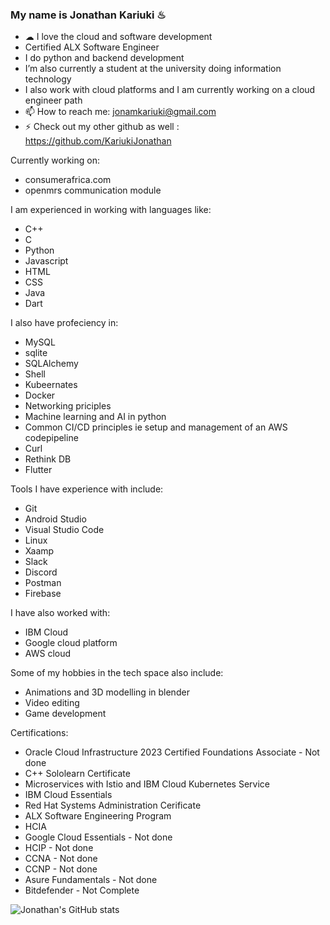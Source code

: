 ### My name is Jonathan Kariuki ♨

<!--
**JonathanSecondGithub/JonathanSecondGithub** is a ✨ _special_ ✨ repository because its `README.md` (this file) appears on your GitHub profile.

Here are some ideas to get you started:

- 🔭 I’m currently working on ...
- 🌱 I’m currently learning ...
- 👯 I’m looking to collaborate on ...
- 🤔 I’m looking for help with ...
- 💬 Ask me about ...
- 📫 How to reach me: ...
- 😄 Pronouns: ...
- ⚡ Fun fact: ...
-->


- ☁ I love the cloud and software development
- Certified ALX Software Engineer
- I do python and backend development
- I’m also currently a student at the university doing information technology
- I also work with cloud platforms and I am currently working on a cloud engineer path
- 📫 How to reach me: jonamkariuki@gmail.com
- ⚡ Check out my other github as well : https://github.com/KariukiJonathan


Currently working on:
- consumerafrica.com
- openmrs communication module

I am experienced in working with languages like:
- C++
- C
- Python
- Javascript
- HTML
- CSS
- Java
- Dart

I also have profeciency in:
- MySQL 
- sqlite
- SQLAlchemy
- Shell
- Kubeernates
- Docker
- Networking priciples
- Machine learning and AI in python
- Common CI/CD principles ie setup and management of an AWS codepipeline
- Curl
- Rethink DB
- Flutter

Tools I have experience with include:
- Git
- Android Studio
- Visual Studio Code
- Linux
- Xaamp
- Slack
- Discord
- Postman
- Firebase

I have also worked with:
- IBM Cloud
- Google cloud platform
- AWS cloud

Some of my hobbies in the tech space also include:
- Animations and 3D modelling in blender
- Video editing
- Game development

Certifications:
- Oracle Cloud Infrastructure 2023 Certified Foundations Associate - Not done
- C++ Sololearn Certificate
- Microservices with Istio and IBM Cloud Kubernetes Service
- IBM Cloud Essentials
- Red Hat Systems Administration Cerificate
- ALX Software Engineering Program
- HCIA
- Google Cloud Essentials - Not done
- HCIP - Not done
- CCNA - Not done
- CCNP - Not done
- Asure Fundamentals - Not done
- Bitdefender - Not Complete


![Jonathan's GitHub stats](https://github-readme-stats.vercel.app/api?username=JonathanSecondGithub&show_icons=true)

